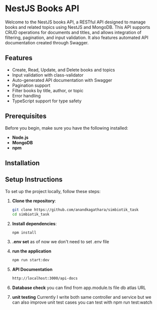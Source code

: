 # NestJS Books API

Welcome to the NestJS books API, a RESTful API designed to manage books and related topics using NestJS and MongoDB. This API supports CRUD operations for documents and titles, and allows integration of filtering, pagination, and input validation. It also features automated API documentation created through Swagger.

## Features

- Create, Read, Update, and Delete books and topics
- Input validation with class-validator
- Auto-generated API documentation with Swagger
- Pagination support
- Filter books by title, author, or topic
- Error handling
- TypeScript support for type safety

## Prerequisites

Before you begin, make sure you have the following installed:

- **Node.js** 
- **MongoDB** 
- **npm** 

## Installation
## Setup Instructions

To set up the project locally, follow these steps:

1. **Clone the repository**:
   ```bash
   git clone https://github.com/anandkagathara/simbiotik_task
   cd simbiotik_task

2. **Install dependencies**:
   ```bash
   npm install

3. **.env set**
   as of now we don't need to set .env file

4. **run the application**
   ```bash
   npm run start:dev

5. **API Documentation**
   ```bash
   http://localhost:3000/api-docs

6. **Database check**
   you can find from app.module.ts file db atlas URL


7. **unit testing**
   Currently I write both same controller and service but we can also improve unit test cases
   you can test with npm run test:watch 